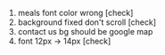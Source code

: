 1. meals font color wrong [check]
2. background fixed don't scroll [check]
3. contact us bg should be google map
4. font 12px -> 14px [check]